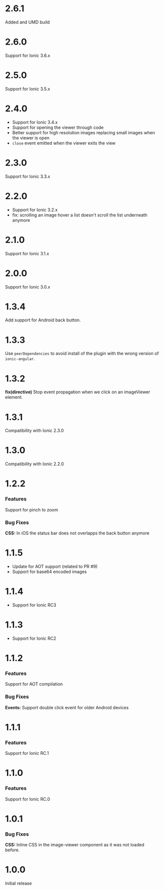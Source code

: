 # 2.6.1

Added and UMD build

# 2.6.0

Support for Ionic 3.6.x

# 2.5.0

Support for Ionic 3.5.x

# 2.4.0

- Support for Ionic 3.4.x
- Support for opening the viewer through code
- Better support for high resolution images replacing small images when the viewer is open
- `close` event emitted when the viewer exits the view

# 2.3.0

Support for Ionic 3.3.x

# 2.2.0

- Support for Ionic 3.2.x
- fix: scrolling an image hover a list doesn't scroll the list underneath anymore

# 2.1.0

Support for Ionic 3.1.x

# 2.0.0

Support for Ionic 3.0.x

# 1.3.4

Add support for Android back button.

# 1.3.3

Use `peerDependencies` to avoid install of the plugin with the wrong version of `ionic-angular`.

# 1.3.2

**fix(directive)** Stop event propagation when we click on an imageViewer element.

# 1.3.1

Compatibility with Ionic 2.3.0

# 1.3.0

Compatibility with Ionic 2.2.0

# 1.2.2

### Features

Support for pinch to zoom

### Bug Fixes

**CSS:** In iOS the status bar does not overlapps the back button anymore

# 1.1.5

- Update for AOT support (related to PR #9)
- Support for base64 encoded images

# 1.1.4

- Support for Ionic RC3

# 1.1.3

- Support for Ionic RC2

# 1.1.2

### Features

Support for AOT compilation

### Bug Fixes

**Events:** Support double click event for older Android devices

# 1.1.1

### Features

Support for Ionic RC.1

# 1.1.0

### Features

Support for Ionic RC.0

# 1.0.1

### Bug Fixes

**CSS:** Inline CSS in the image-viewer component as it was not loaded before.

# 1.0.0

Initial release